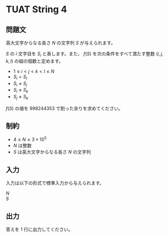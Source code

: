 # TUAT String 4

## 問題文

英大文字からなる長さ $N$ の文字列 $S$ が与えられます。

$S$ の $i$ 文字目を $S_i$ と表します。また、 $f(S)$ を次の条件をすべて満たす整数 $(i, j, k, l)$ の組の個数と定めます。

- $1 \le i < j < k < l \le N$
- $S_i = S_l$
- $S_i \ne S_j$
- $S_i \ne S_k$
- $S_j \ne S_k$

$f(S)$ の値を $998244353$ で割った余りを求めてください。

## 制約

- $4 \le N \le 3 \times 10^5$
- $N$ は整数
- $S$ は英大文字からなる長さ $N$ の文字列

## 入力

入力は以下の形式で標準入力から与えられます。

<div class="code-math">

$N$ \
$S$

</div>

## 出力

答えを $1$ 行に出力してください。